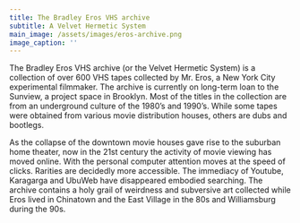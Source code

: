 ```yaml
---
title: The Bradley Eros VHS archive
subtitle: A Velvet Hermetic System
main_image: /assets/images/eros-archive.png
image_caption: ''
---
```

The Bradley Eros VHS archive (or the Velvet Hermetic System) is a collection of over 600 VHS tapes collected by Mr. Eros, a New York City experimental filmmaker. The archive is currently on long-term loan to the Sunview, a project space in Brooklyn. Most of the titles in the collection are from an underground culture of the 1980’s and 1990’s. While some tapes were obtained from various movie distribution houses, others are dubs and bootlegs. 

As the collapse of the downtown movie houses gave rise to the suburban home theater, now in the 21st century the activity of movie viewing has moved online. With the personal computer attention moves at the speed of clicks. Rarities are decidedly more accessible. The immediacy of Youtube, Karagarga and UbuWeb have disappeared embodied searching. The archive contains a holy grail of weirdness and subversive art collected while Eros lived in Chinatown and the East Village in the 80s and Williamsburg during the 90s.
